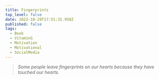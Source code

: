 ```yaml
---
title: Fingerprints
top_level: false
date: 2022-10-29T17:51:32.958Z
published: false
tags:
  - Book
  - VitaminG
  - Motivation
  - Motivational
  - SocialMedia
---
```

> *Some people leave fingerprints on our hearts because they have touched our hearts.*